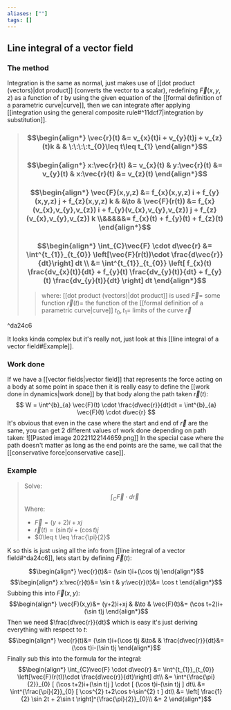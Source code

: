 ```yaml
---
aliases: [""]
tags: []
---
```


## Line integral of a vector field
### The method
Integration is the same as normal, just makes use of [[dot product (vectors)|dot product]] (converts the vector to a scalar), redefining $\vec{F}(x,y,z)$ as a function of $t$ by using the given equation of the [[formal definition of a parametric curve|curve]], then we can integrate after applying [[integration using the general composite rule#^11dcf7|integration by substitution]].

> ### $$\begin{align*} \vec{r}(t) &= v_{x}(t)i + v_{y}(t)j + v_{z}(t)k & & \:\:\:\:t_{0}\leq t\leq t_{1} \end{align*}$$
> ### $$\begin{align*} x:\vec{r}(t) &= v_{x}(t) & y:\vec{r}(t) &= v_{y}(t) & x:\vec{r}(t) &= v_{z}(t)   \end{align*}$$ 
> $$ $$
> ### $$\begin{align*} \vec{F}(x,y,z) &= f_{x}(x,y,z) i + f_{y}(x,y,z) j + f_{z}(x,y,z) k & &\to & \vec{F}(r(t)) &= f_{x}(v_{x},v_{y},v_{z}) i + f_{y}(v_{x},v_{y},v_{z}) j + f_{z}(v_{x},v_{y},v_{z}) k  \\&&&&&= f_{x}(t) + f_{y}(t) + f_{z}(t) \end{align*}$$
> $$ $$
> ### $$\begin{align*} \int_{C}\vec{F} \cdot d\vec{r} &= \int^{t_{1}}_{t_{0}} \left[\vec{F}(r(t))\cdot \frac{d\vec{r}}{dt}\right] dt \\ &= \int^{t_{1}}_{t_{0}} \left[ f_{x}(t) \frac{dv_{x}(t)}{dt} + f_{y}(t) \frac{dv_{y}(t)}{dt} + f_{y}(t) \frac{dv_{y}(t)}{dt} \right] dt \end{align*}$$
>> where:
>> [[dot product (vectors)|dot product]] is used
>> $\vec{F}=$ some function
>> $\vec{r}(t)=$ the function of the [[formal definition of a parametric curve|curve]]
>> $t_{0},t_{1}=$ limits of the curve $\vec{r}$
>> 

^da24c6

It looks kinda complex but it's really not, just look at this [[line integral of a vector field#Example]].

### Work done
If we have a [[vector fields|vector field]] that represents the force acting on a body at some point in space then it is really easy to define the [[work done in dynamics|work done]] by that body along the path taken $\vec{r}(t)$:
$$ W = \int^{b}_{a} \vec{F}(t) \cdot \frac{d\vec{r}}{dt}dt = \int^{b}_{a} \vec{F}(t) \cdot  d\vec{r} $$
It's obvious that even in the case where the start and end of $\vec{r}$ are the same, you can get 2 different values of work done depending on path taken:
![[Pasted image 20221122144659.png]]
In the special case where the path doesn't matter as long as  the end points are the same, we call that the [[conservative force|conservative case]].

### Example

> Solve:
> $$ \int_{C}\vec{F}\cdot d\vec{r} $$
> Where: 
> - $\vec{F}=(y+2)i+xj$ 
> - $\vec{r}(t)=(\sin t)i+(\cos t)j$ 
> - $0\leq t \leq \frac{\pi}{2}$

K so this is just using all the info from [[line integral of a vector field#^da24c6]], lets start by defining $\vec{F}(t)$:

$$\begin{align*}
\vec{r}(t)&= (\sin t)i+(\cos t)j
\end{align*}$$
$$\begin{align*}
x:\vec{r}(t)&= \sin t & y:\vec{r}(t)&= \cos t
\end{align*}$$
Subbing this into $\vec{F}(x,y)$:
$$\begin{align*}
 \vec{F}(x,y)&= (y+2)i+xj & &\to & \vec{F}(t)&= (\cos t+2)i+(\sin t)j
\end{align*}$$
Then we need $\frac{d\vec{r}}{dt}$ which is easy it's just deriving everything with respect to $t$:
$$\begin{align*}
\vec{r}(t)&= (\sin t)i+(\cos t)j &\to& & \frac{d\vec{r}}{dt}&= (\cos t)i-(\sin t)j
\end{align*}$$
Finally sub this into the formula for the integral:
$$\begin{align*}
\int_{C}\vec{F} \cdot d\vec{r} &= \int^{t_{1}}_{t_{0}} \left[\vec{F}(r(t))\cdot \frac{d\vec{r}}{dt}\right] dt\\
&= \int^{\frac{\pi}{2}}_{0} [ (\cos t+2)i+(\sin t)j ] \cdot [ (\cos t)i-(\sin t)j ] dt\\
&= \int^{\frac{\pi}{2}}_{0} [ \cos^{2} t+2\cos t-\sin^{2} t ] dt\\
&= \left[ \frac{1}{2} \sin 2t + 2\sin t \right]^{\frac{\pi}{2}}_{0}\\
&= 2
\end{align*}$$